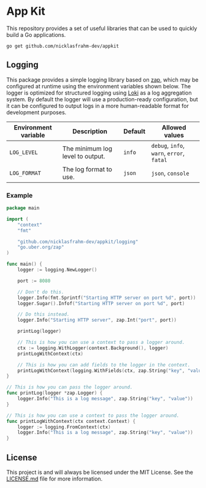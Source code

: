 # App Kit

This repository provides a set of useful libraries that can be used to quickly build a Go applications.

```shell
go get github.com/nicklasfrahm-dev/appkit
```

## Logging

This package provides a simple logging library based on [zap][github-zap], which may be configured at runtime using the environment variables shown below. The logger is optimized for structured logging using [Loki][github-loki] as a log aggregation system. By default the logger will use a production-ready configuration, but it can be configured to output logs in a more human-readable format for development purposes.

| Environment variable | Description                      | Default | Allowed values                            |
| -------------------- | -------------------------------- | ------- | ----------------------------------------- |
| `LOG_LEVEL`          | The minimum log level to output. | `info`  | `debug`, `info`, `warn`, `error`, `fatal` |
| `LOG_FORMAT`         | The log format to use.           | `json`  | `json`, `console`                         |

### Example

```go
package main

import (
	"context"
	"fmt"

	"github.com/nicklasfrahm-dev/appkit/logging"
	"go.uber.org/zap"
)

func main() {
	logger := logging.NewLogger()

	port := 8080

	// Don't do this.
	logger.Info(fmt.Sprintf("Starting HTTP server on port %d", port))
	logger.Sugar().Infof("Starting HTTP server on port %d", port)

	// Do this instead.
	logger.Info("Starting HTTP server", zap.Int("port", port))

	printLog(logger)

	// This is how you can use a context to pass a logger around.
	ctx := logging.WithLogger(context.Background(), logger)
	printLogWithContext(ctx)

	// This is how you can add fields to the logger in the context.
	printLogWithContext(logging.WithFields(ctx, zap.String("key", "value")))
}

// This is how you can pass the logger around.
func printLog(logger *zap.Logger) {
	logger.Info("This is a log message", zap.String("key", "value"))
}

// This is how you can use a context to pass the logger around.
func printLogWithContext(ctx context.Context) {
	logger := logging.FromContext(ctx)
	logger.Info("This is a log message", zap.String("key", "value"))
}
```

## License

This project is and will always be licensed under the MIT License. See the [LICENSE.md](LICENSE.md) file for more information.

[github-zap]: https://github.com/uber-go/zap
[github-loki]: https://github.com/grafana/loki
